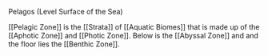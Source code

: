 Pelagos (Level Surface of the Sea)

[[Pelagic Zone]] is the [[Strata]] of [[Aquatic Biomes]] that is made up of the [[Aphotic Zone]] and [[Photic Zone]]. Below is the [[Abyssal Zone]] and and the floor lies the [[Benthic Zone]].